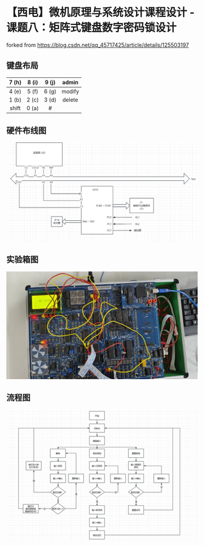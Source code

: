 # 【西电】微机原理与系统设计课程设计 - 课题八：矩阵式键盘数字密码锁设计

forked from
https://blog.csdn.net/qq_45717425/article/details/125503197

## 键盘布局

| 7 (h) | 8 (i) | 9 (j) | admin  |
| :---: | :---: | :---: | :----: |
| 4 (e) | 5 (f) | 6 (g) | modify |
| 1 (b) | 2 (c) | 3 (d) | delete |
| shift | 0 (a) |   #   |        |

## 硬件布线图

![](img/wiring.png)

## 实验箱图

![](img/real_box.jpg)

## 流程图

![](img/flow.png)
